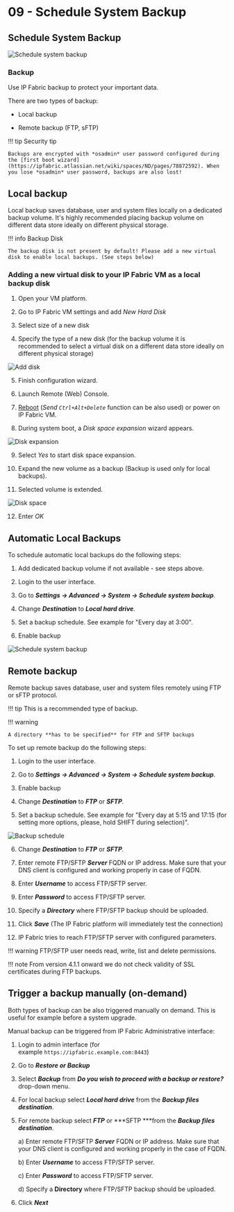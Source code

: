 # 09 - Schedule System Backup

## Schedule System Backup

![Schedule system backup](schedule_system_backup.png)
### Backup
Use IP Fabric backup to protect your important data.

There are two types of backup:

-   Local backup

-   Remote backup (FTP, sFTP)

!!! tip Security tip

    Backups are encrypted with *osadmin* user password configured during the [first boot wizard](https://ipfabric.atlassian.net/wiki/spaces/ND/pages/78872592). When you lose *osadmin* user password, backups are also lost!

## Local backup

Local backup saves database, user and system files locally on a dedicated backup volume. It's highly recommended placing backup volume on different data store ideally on different physical storage.

!!! info Backup Disk

    The backup disk is not present by default! Please add a new virtual disk to enable local backups. (See steps below)

### Adding a new virtual disk to your IP Fabric VM as a local backup disk

1.  Open your VM platform.

2.  Go to IP Fabric VM settings and add *New Hard Disk*

3.  Select size of a new disk

4.  Specify the type of a new disk (for the backup volume it is recommended to select a virtual disk on a different data store ideally on different physical storage)

![Add disk](add_disk.png)

5.  Finish configuration wizard.

6.  Launch Remote (Web) Console.

7.  [Reboot](https://ipfabric.atlassian.net/wiki/spaces/ND/pages/79036518/Service+Interfaces) (*Send `Ctrl+Alt+Delete`* function can be also used) or power on IP Fabric VM.

8.  During system boot, a *Disk space expansion* wizard appears.

![Disk expansion](disk_expansion.png)

9.  Select *Yes* to start disk space expansion.

10. Expand the new volume as a backup (Backup is used only for local backups).

11. Selected volume is extended.  

![Disk space](disk_space.png)

12. Enter *OK*

## Automatic Local Backups

To schedule automatic local backups do the following steps:

1.  Add dedicated backup volume if not available - see steps above.

2.  Login to the user interface.

3.  Go to ***Settings → Advanced → System → Schedule system backup**.*

4.  Change ***Destination*** to ***Local hard drive***.

5.  Set a backup schedule. See example for "Every day at 3:00".

6.  Enable backup

![Schedule system backup](schedule_system_backup2.png)

## Remote backup

Remote backup saves database, user and system files remotely using FTP or sFTP protocol.

!!! tip
    This is a recommended type of backup.

!!! warning

    A directory **has to be specified** for FTP and SFTP backups

To set up remote backup do the following steps:

1.  Login to the user interface.

2.  Go to ***Settings → Advanced → System → Schedule system backup**.*

3.  Enable backup

4.  Change ***Destination*** to ***FTP*** or ***SFTP**.*

5.  Set a backup schedule. See example for "Every day at 5:15 and 17:15
    (for setting more options, please, hold SHIFT during selection)".  

![Backup schedule](backup_schedule.png)
    
6.  Change ***Destination*** to ***FTP*** or ***SFTP**.*

7.  Enter remote FTP/SFTP ***Server*** FQDN or IP address. Make sure
    that your DNS client is configured and working properly in case of
    FQDN.

8.  Enter ***Username*** to access FTP/SFTP server.

9.  Enter ***Password*** to access FTP/SFTP server.

10. Specify a ***Directory*** where FTP/SFTP backup should be uploaded.

11. Click ***Save*** (The IP Fabric platform will immediately test the connection)

12. IP Fabric tries to reach FTP/SFTP server with configured parameters.

!!! warning
    FTP/SFTP user needs read, write, list and delete permissions.

!!! note
    From version 4.1.1 onward we do not check validity of SSL certificates during FTP backups.

## Trigger a backup manually (on-demand)

Both types of backup can be also triggered manually on demand. This is useful for example before a system upgrade.

Manual backup can be triggered from IP Fabric Administrative interface:

1.  Login to admin interface (for example `https://ipfabric.example.com:8443`)

2.  Go to ***Restore or Backup***

3.  Select ***Backup*** from ***Do you wish to proceed with a backup or     restore?*** drop-down menu.

4.  For local backup select ***Local hard drive*** from the ***Backup files destination***.

5.  For remote backup select ***FTP*** or ***SFTP ***from the ***Backup files destination***.

    a)  Enter remote FTP/SFTP ***Server*** FQDN or IP address. Make sure that your DNS client is configured and working properly in the case of FQDN.

    b)  Enter ***Username*** to access FTP/SFTP server.

    c)  Enter ***Password*** to access FTP/SFTP server.

    d)  Specify a **Directory** where FTP/SFTP backup should be uploaded.

6.  Click ***Next***
